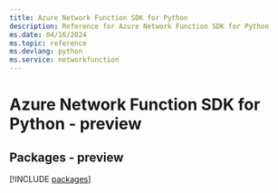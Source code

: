 ```yaml
---
title: Azure Network Function SDK for Python
description: Reference for Azure Network Function SDK for Python
ms.date: 04/16/2024
ms.topic: reference
ms.devlang: python
ms.service: networkfunction
---
```

# Azure Network Function SDK for Python - preview
## Packages - preview
[!INCLUDE [packages](network-function-index.md)]